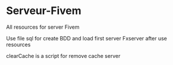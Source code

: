 # Serveur-Fivem
All resources for server Fivem

Use file sql for create BDD
and load first server Fxserver after use resources

clearCache is a script for remove cache server

